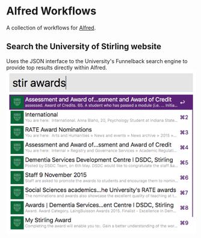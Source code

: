 # Alfred Workflows
A collection of workflows for [Alfred](https://www.alfredapp.com/).

## Search the University of Stirling website
Uses the JSON interface to the University's Funnelback search engine to provide top results directly within Alfred.
![Example](https://raw.githubusercontent.com/flatduckrecords/AlfredWorkflows/master/etc/example.png "Example screenshot")
